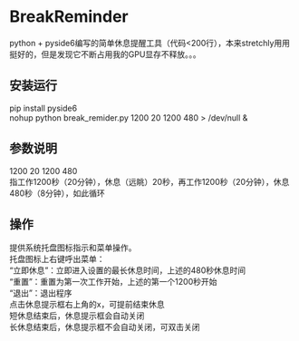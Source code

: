 # BreakReminder 
python + pyside6编写的简单休息提醒工具（代码<200行），本来stretchly用用挺好的，但是发现它不断占用我的GPU显存不释放。。。
## 安装运行
pip install pyside6  
nohup python break_remider.py 1200 20 1200 480 > /dev/null &
## 参数说明
1200 20 1200 480  
指工作1200秒（20分钟），休息（远眺）20秒，再工作1200秒（20分钟），休息480秒（8分钟），如此循环
## 操作
提供系统托盘图标指示和菜单操作。  
托盘图标上右键呼出菜单：  
“立即休息”：立即进入设置的最长休息时间，上述的480秒休息时间  
“重置”：重置为第一次工作开始，上述的第一个1200秒开始  
“退出”：退出程序  
点击休息提示框右上角的x，可提前结束休息  
短休息结束后，休息提示框会自动关闭  
长休息结束后，休息提示框不会自动关闭，可双击关闭